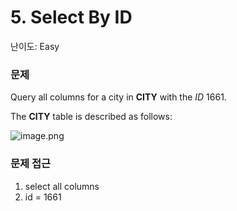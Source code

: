 # 5. Select By ID

난이도: Easy

### 문제

Query all columns for a city in **CITY** with the *ID* 1661.

The **CITY** table is described as follows:

![image.png](5%20Select%20By%20ID%20150bdab6415180549b4df2bdbf361ea6/image.png)

### 문제 접근

1. select all columns
2. id = 1661